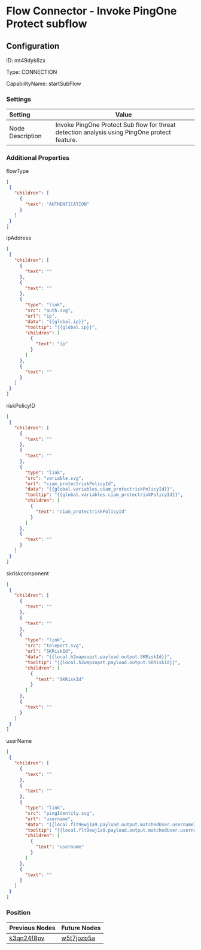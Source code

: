 # Flow Connector - Invoke PingOne Protect subflow
## Configuration
ID:  mt49dyk6zx

Type: CONNECTION 

CapabilityName: startSubFlow

### Settings
| Setting | Value  |
| :------------------------ | ---------------------------------------- |
| Node Description | Invoke PingOne Protect Sub flow for threat detection analysis using PingOne protect feature. | 
 




### Additional Properties
flowType
 ```json 
[
  {
    "children": [
      {
        "text": "AUTHENTICATION"
      }
    ]
  }
]
```


ipAddress
 ```json 
[
  {
    "children": [
      {
        "text": ""
      },
      {
        "text": ""
      },
      {
        "type": "link",
        "src": "auth.svg",
        "url": "ip",
        "data": "{{global.ip}}",
        "tooltip": "{{global.ip}}",
        "children": [
          {
            "text": "ip"
          }
        ]
      },
      {
        "text": ""
      }
    ]
  }
]
```


riskPolicyID
 ```json 
[
  {
    "children": [
      {
        "text": ""
      },
      {
        "text": ""
      },
      {
        "type": "link",
        "src": "variable.svg",
        "url": "ciam_protectriskPolicyId",
        "data": "{{global.variables.ciam_protectriskPolicyId}}",
        "tooltip": "{{global.variables.ciam_protectriskPolicyId}}",
        "children": [
          {
            "text": "ciam_protectriskPolicyId"
          }
        ]
      },
      {
        "text": ""
      }
    ]
  }
]
```


skriskcomponent
 ```json 
[
  {
    "children": [
      {
        "text": ""
      },
      {
        "text": ""
      },
      {
        "type": "link",
        "src": "teleport.svg",
        "url": "SKRiskId",
        "data": "{{local.h2wapsopzt.payload.output.SKRiskId}}",
        "tooltip": "{{local.h2wapsopzt.payload.output.SKRiskId}}",
        "children": [
          {
            "text": "SKRiskId"
          }
        ]
      },
      {
        "text": ""
      }
    ]
  }
]
```


userName
 ```json 
[
  {
    "children": [
      {
        "text": ""
      },
      {
        "text": ""
      },
      {
        "type": "link",
        "src": "pingIdentity.svg",
        "url": "username",
        "data": "{{local.flt9ewj1a9.payload.output.matchedUser.username}}",
        "tooltip": "{{local.flt9ewj1a9.payload.output.matchedUser.username}}",
        "children": [
          {
            "text": "username"
          }
        ]
      },
      {
        "text": ""
      }
    ]
  }
]
```




### Position
| Previous Nodes | Future Nodes |
| :------------- | ------------ |
| [k3qn24f8pv](./k3qn24f8pv.md) | [w5t7jozp5a](./w5t7jozp5a.md) |